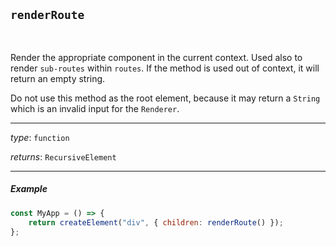 ## `renderRoute`

<br>

Render the appropriate component in the current context.
Used also to render `sub-routes` within `routes`.
If the method is used out of context, it will return an empty string.

Do not use this method as the root element,
because it may return a `String`
which is an invalid input for the `Renderer`.

---

_type_: `function`

_returns_: `RecursiveElement`

---

##### Example

```js
const MyApp = () => {
    return createElement("div", { children: renderRoute() });
};
```
